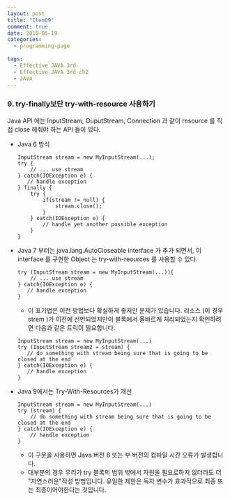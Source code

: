 ```yaml
---
layout: post
title: "Item09"
comment: true
date: 2018-05-19
categories:
  - programming-page
  
tags:
  - Effective JAVA 3rd
  - Effective JAVA 3rd ch2
  - JAVA
---
```


### 9. try-finally보단 try-with-resource 사용하기 


Java API 에는 InputStream, OuputStream, Connection 과 같이 resource 를 직접 close 해줘야 하는 API 들이 있다.

  - Java 6 방식
    ```
    InputStream stream = new MyInputStream(...);
    try {
        // ... use stream
    } catch(IOException e) {
       // handle exception
    } finally {
        try {
            if(stream != null) {
                stream.close();
            }
        } catch(IOException e) {
            // handle yet another possible exception
        }
    }
    ```
    
  - Java 7 부터는 java.lang.AutoCloseable interface 가 추가 되면서, 이 interface 를 구현한 Object 는 try-with-reources 를 사용할 수 있다.
    ```
    try (InputStream stream = new MyInputStream(...)){
        // ... use stream
    } catch(IOException e) {
       // handle exception
    }
    ```
    - 이 표기법은 이전 방법보다 확실하게 좋지만 문제가 있습니다. 리소스 (이 경우 strem )가 이전에 선언되었지만이 블록에서 올바르게 처리되었는지 확인하려면 다음과 같은 트릭이 필요합니다.
    ```
    InputStream stream = new MyInputStream(...)
    try (InputStream stream2 = stream) {
       // do something with stream being sure that is going to be closed at the end
    } catch(IOException e) {
       // handle exception
    }
    ```
  - Java 9에서는 Try-With-Resources가 개선
    ```
    InputStream stream = new MyInputStream(...)
    try (stream) {
        // do something with stream being sure that is going to be closed at the end
    } catch(IOException e) {
        // handle exception
    }
     ```
    - 이 구문을 사용하면 Java 버전 8 또는 부 버전의 컴파일 시간 오류가 발생합니다.
    - 대부분의 경우 우리가 try 블록의 범위 밖에서 자원을 필요로하지 않더라도 더 "자연스러운"작성 방법입니다. 유일한 제한은 독자 변수가 효과적으로 최종 또는 최종이어야한다는 것입니다.